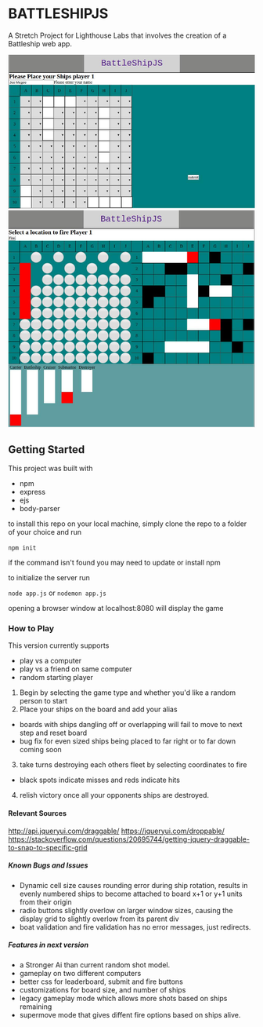 # BATTLESHIPJS
A Stretch Project for Lighthouse Labs that involves the creation of a Battleship web app.

![BSJS init SH](https://github.com/Joe-mcgee/Battleshipjs/blob/master/screenshots/init.jpg)
![BSJS screenshot](https://github.com/Joe-mcgee/Battleshipjs/blob/master/screenshots/gameplay.jpg)

## Getting Started
This project was built with
- npm
- express
- ejs
- body-parser

to install this repo on your local machine, simply clone the repo to a folder of your choice and run

`npm init`

if the command isn't found you may need to update or install npm

to initialize the server run

`node app.js` or `nodemon app.js`

opening a browser window at localhost:8080 will display the game

### How to Play
This version currently supports
- play vs a computer
- play vs a friend on same computer
- random starting player

1. Begin by selecting the game type and whether you'd like a random person to start
2. Place your ships on the board and add your alias
  - boards with ships dangling off or overlapping will fail to move to next step and reset board
  - bug fix for even sized ships being placed to far right or to far down coming soon
3. take turns destroying each others fleet by selecting coordinates to fire
  - black spots indicate misses and reds indicate hits

4. relish victory once all your opponents ships are destroyed.

#### Relevant Sources
http://api.jqueryui.com/draggable/
https://jqueryui.com/droppable/
https://stackoverflow.com/questions/20695744/getting-jquery-draggable-to-snap-to-specific-grid

##### Known Bugs and Issues
- Dynamic cell size causes rounding error during ship rotation, results in evenly numbered ships to become attached to board x+1 or y+1 units from their origin
- radio buttons slightly overlow on larger window sizes, causing the display grid to slightly overlow from its parent div
- boat validation and fire validation has no error messages, just redirects.

##### Features in next version
- a Stronger Ai than current random shot model.
- gameplay on two different computers
- better css for leaderboard, submit and fire buttons
- customizations for board size, and number of ships
- legacy gameplay mode which allows more shots based on ships remaining
- supermove mode that gives diffent fire options based on ships alive.
